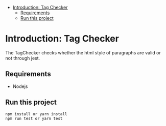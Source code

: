 
- [Introduction: Tag Checker](#introduction-tag-checker)
    - [Requirements](#requirements)
    - [Run this project](#run-this-project)
# Introduction: Tag Checker
The TagChecker checks whether the html style of paragraphs are valid or not through jest.

## Requirements
- Nodejs

## Run this project
    npm install or yarn install
    npm run test or yarn test

